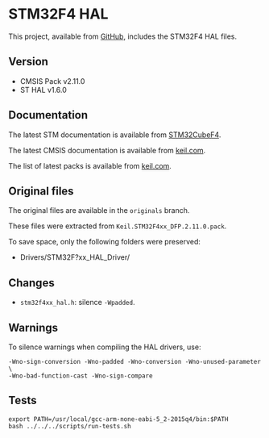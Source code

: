 # STM32F4 HAL

This project, available from [GitHub](https://github.com/xpacks/stm32f4-hal),
includes the STM32F4 HAL files.

## Version

* CMSIS Pack v2.11.0
* ST HAL v1.6.0

## Documentation

The latest STM documentation is available from
[STM32CubeF4](http://www.st.com/web/catalog/tools/FM147/CL1794/SC961/SS1743/LN1897/PF259243).

The latest CMSIS documentation is available from
[keil.com](http://www.keil.com/cmsis).

The list of latest packs is available from [keil.com](https://www.keil.com/dd2/pack/).

## Original files

The original files are available in the `originals` branch.

These files were extracted from `Keil.STM32F4xx_DFP.2.11.0.pack`.

To save space, only the following folders were preserved:

* Drivers/STM32F\?xx\_HAL\_Driver/

## Changes

* `stm32f4xx_hal.h`: silence `-Wpadded`.

## Warnings

To silence warnings when compiling the HAL drivers, use:

```
-Wno-sign-conversion -Wno-padded -Wno-conversion -Wno-unused-parameter \
-Wno-bad-function-cast -Wno-sign-compare
```

## Tests

```
export PATH=/usr/local/gcc-arm-none-eabi-5_2-2015q4/bin:$PATH
bash ../../../scripts/run-tests.sh
```
